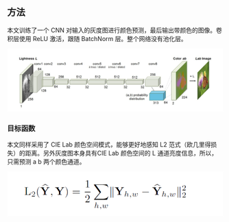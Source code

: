 ## 方法

本文训练了一个 CNN 对输入的灰度图进行颜色预测，最后输出带颜色的图像。卷积层使用 ReLU 激活，跟随 BatchNorm 层。整个网络没有池化层。

![](pics/2.png)



### 目标函数

本文同样采用了 CIE Lab 颜色空间模式，能够更好地感知 L2 范式（欧几里得损失）的距离。另外灰度图本身具有CIE Lab 颜色空间的 L 通道亮度信息，所以，只需预测 a b 两个颜色通道。



![](pics/f_1.png)

